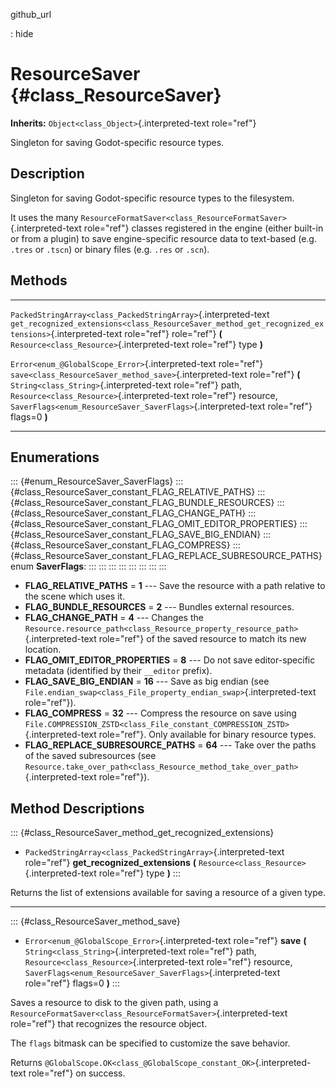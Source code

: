github\_url

:   hide

ResourceSaver {#class_ResourceSaver}
=============

**Inherits:** `Object<class_Object>`{.interpreted-text role="ref"}

Singleton for saving Godot-specific resource types.

Description
-----------

Singleton for saving Godot-specific resource types to the filesystem.

It uses the many
`ResourceFormatSaver<class_ResourceFormatSaver>`{.interpreted-text
role="ref"} classes registered in the engine (either built-in or from a
plugin) to save engine-specific resource data to text-based (e.g.
`.tres` or `.tscn`) or binary files (e.g. `.res` or `.scn`).

Methods
-------

  ---------------------------------------------------------------- -----------------------------------------------------------------------------------------------------
  `PackedStringArray<class_PackedStringArray>`{.interpreted-text   `get_recognized_extensions<class_ResourceSaver_method_get_recognized_extensions>`{.interpreted-text
  role="ref"}                                                      role="ref"} **(** `Resource<class_Resource>`{.interpreted-text role="ref"} type **)**

  `Error<enum_@GlobalScope_Error>`{.interpreted-text role="ref"}   `save<class_ResourceSaver_method_save>`{.interpreted-text role="ref"} **(**
                                                                   `String<class_String>`{.interpreted-text role="ref"} path,
                                                                   `Resource<class_Resource>`{.interpreted-text role="ref"} resource,
                                                                   `SaverFlags<enum_ResourceSaver_SaverFlags>`{.interpreted-text role="ref"} flags=0 **)**
  ---------------------------------------------------------------- -----------------------------------------------------------------------------------------------------

Enumerations
------------

::: {#enum_ResourceSaver_SaverFlags}
::: {#class_ResourceSaver_constant_FLAG_RELATIVE_PATHS}
::: {#class_ResourceSaver_constant_FLAG_BUNDLE_RESOURCES}
::: {#class_ResourceSaver_constant_FLAG_CHANGE_PATH}
::: {#class_ResourceSaver_constant_FLAG_OMIT_EDITOR_PROPERTIES}
::: {#class_ResourceSaver_constant_FLAG_SAVE_BIG_ENDIAN}
::: {#class_ResourceSaver_constant_FLAG_COMPRESS}
::: {#class_ResourceSaver_constant_FLAG_REPLACE_SUBRESOURCE_PATHS}
enum **SaverFlags**:
:::
:::
:::
:::
:::
:::
:::
:::

-   **FLAG\_RELATIVE\_PATHS** = **1** \-\-- Save the resource with a
    path relative to the scene which uses it.
-   **FLAG\_BUNDLE\_RESOURCES** = **2** \-\-- Bundles external
    resources.
-   **FLAG\_CHANGE\_PATH** = **4** \-\-- Changes the
    `Resource.resource_path<class_Resource_property_resource_path>`{.interpreted-text
    role="ref"} of the saved resource to match its new location.
-   **FLAG\_OMIT\_EDITOR\_PROPERTIES** = **8** \-\-- Do not save
    editor-specific metadata (identified by their `__editor` prefix).
-   **FLAG\_SAVE\_BIG\_ENDIAN** = **16** \-\-- Save as big endian (see
    `File.endian_swap<class_File_property_endian_swap>`{.interpreted-text
    role="ref"}).
-   **FLAG\_COMPRESS** = **32** \-\-- Compress the resource on save
    using
    `File.COMPRESSION_ZSTD<class_File_constant_COMPRESSION_ZSTD>`{.interpreted-text
    role="ref"}. Only available for binary resource types.
-   **FLAG\_REPLACE\_SUBRESOURCE\_PATHS** = **64** \-\-- Take over the
    paths of the saved subresources (see
    `Resource.take_over_path<class_Resource_method_take_over_path>`{.interpreted-text
    role="ref"}).

Method Descriptions
-------------------

::: {#class_ResourceSaver_method_get_recognized_extensions}
-   `PackedStringArray<class_PackedStringArray>`{.interpreted-text
    role="ref"} **get\_recognized\_extensions** **(**
    `Resource<class_Resource>`{.interpreted-text role="ref"} type **)**
:::

Returns the list of extensions available for saving a resource of a
given type.

------------------------------------------------------------------------

::: {#class_ResourceSaver_method_save}
-   `Error<enum_@GlobalScope_Error>`{.interpreted-text role="ref"}
    **save** **(** `String<class_String>`{.interpreted-text role="ref"}
    path, `Resource<class_Resource>`{.interpreted-text role="ref"}
    resource,
    `SaverFlags<enum_ResourceSaver_SaverFlags>`{.interpreted-text
    role="ref"} flags=0 **)**
:::

Saves a resource to disk to the given path, using a
`ResourceFormatSaver<class_ResourceFormatSaver>`{.interpreted-text
role="ref"} that recognizes the resource object.

The `flags` bitmask can be specified to customize the save behavior.

Returns
`@GlobalScope.OK<class_@GlobalScope_constant_OK>`{.interpreted-text
role="ref"} on success.
